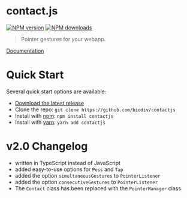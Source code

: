 # contact.js

[![NPM version](https://img.shields.io/npm/v/contactjs.svg?style=flat)](https://npmjs.org/package/contactjs)
[![NPM downloads](https://img.shields.io/npm/dm/contactjs.svg?style=flat)](https://npmjs.org/package/contactjs)

> Pointer gestures for your webapp.

[Documentation](https://biodiv.github.io/contactjs/)

# Quick Start

Several quick start options are available:

- [Download the latest release](https://github.com/biodiv/contactjs/releases)
- Clone the repo: `git clone https://github.com/biodiv/contactjs`
- Install with [npm](https://www.npmjs.com/): `npm install contactjs`
- Install with [yarn](https://yarnpkg.com/): `yarn add contactjs`

# v2.0 Changelog
- written in TypeScript instead of JavaScript
- added easy-to-use options for `Pess` and `Tap`
- added the option `simultaneousGestures` to `PointerListener`
- added the option `consecutiveGestures` to `PointerListener`
- The `Contact` class has been replaced with the `PointerManager` class

